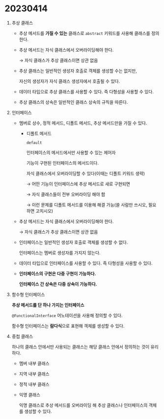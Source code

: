 # 20230414

1. 추상 클래스
    - 추상 메서드를 **가질 수 있는** 클래스로 `abstract` 키워드를 사용해 클래스를 정의한다.
    - 추상 메서드는 자식 클래스에서 오버라이딩해야 한다.
        
        → 자식 클래스가 추상 클래스이면 상관 없음
        
    - 추상 클래스는 일반적인 생성자 호출로 객체를 생성할 수는 없지만,
        
        자신의 생성자가 자식 클래스 생성자에서 호출될 수 있다.
        
    - 데이터 타입으로 추상 클래스를 사용할 수 있다. 즉 다형성을 사용할 수 있다.
    - 추상 클래스의 상속은 일반적인 클래스 상속의 규칙을 따른다.
2. 인터페이스
    - 멤버로 상수, 정적 메서드, 디폴트 메서드, 추상 메서드만을 가질 수 있다.
        - 디폴트 메서드
            
            `default`
            
            인터페이스의 메서드에서만 사용할 수 있는 제어자
            
            기능이 구현된 인터페이스의 메서드이다.
            
            자식 클래스에서 오버라이딩할 수 있다(이때는 디폴트 키워드 생략)
            
            → 어떤 기능이 인터페이스에 추상 메서드로 새로 구현되면
            
            → 자식 클래스들이 전부 오버라이딩 해야 함
            
            → 이런 문제를 디폴트 메서드를 이용해 해결 가능(쓸 사람만 쓰시오, 필요하면 고치시오)
            
    - 추상 메서드는 자식 클래스에서 오버라이딩해야 한다.
        
        → 자식 클래스가 추상 클래스이면 상관 없음
        
    - 인터페이스는 일반적인 생성자 호출로 객체를 생성할 수 없다.
        
        인터페이스는 멤버로 생성자를 가지지 않는다.
        
    - 데이터 타입으로 인터페이스를 사용할 수 있다. 즉 다형성을 사용할 수 있다.
    - **인터페이스의 구현은 다중 구현이 가능하다.**
        
        **인터페이스 간 상속은 다중 상속이 가능하다.**
        
3. 함수형 인터페이스
    
    **추상 메서드를 단 하나 가지는 인터페이스**
    
    `@FunctionalInterface` 어노테이션을 사용해 정의할 수 있다.
    
    함수형 인터페이스는 **람다식**으로 표현해 객체를 생성할 수 있다.
    
4. 중첩 클래스
    
    하나의 클래스 안에서만 사용되는 클래스는 해당 클래스 안에서 정의하는 것이 유리하다.
    
    - 멤버 내부 클래스
    - 지역 내부 클래스
    - 정적 내부 클래스
    - 익명 클래스
        
        익명 클래스로 추상 메서드를 오버라이딩 해 추상 클래스나 인터페이스의 객체를 생성할 수 있다.